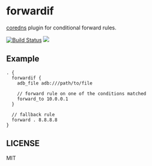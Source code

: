# forwardif

[coredns][] plugin for conditional forward rules.

[![Build Status](https://travis-ci.org/b4fun/forwardif.svg)](https://travis-ci.org/b4fun/forwardif)
[![](https://godoc.org/github.com/b4fun/forwardif?status.svg)](http://godoc.org/github.com/b4fun/forwardif)

[coredns]: https://coredns.io/

## Example

```
. {
  forwardif {
    adb_file adb:///path/to/file

    // forward rule on one of the conditions matched
    forward_to 10.0.0.1
  }

  // fallback rule
  forward . 8.8.8.8
}
```

## LICENSE

MIT
